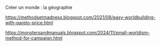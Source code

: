 Créer un monde : la géographie

https://methodsetmadness.blogspot.com/2021/08/easy-worldbuilding-with-pareto-price.html

https://monstersandmanuals.blogspot.com/2024/11/small-worldism-method-for-campaign.html
